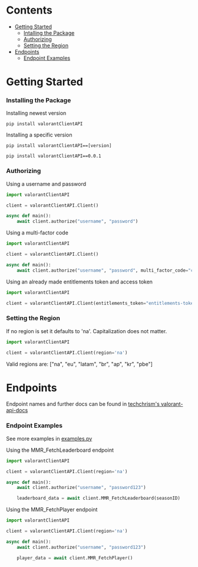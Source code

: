 # Contents
- [Getting Started](#getting-started)
    - [Intalling the Package](#installing-the-package)
    - [Authorizing](#authorizing)
    - [Setting the Region](#setting-the-region)
- [Endpoints](#endpoints)
    - [Endpoint Examples](#endpoint-examples)
# Getting Started
### Installing the Package
Installing newest version
```
pip install valorantClientAPI
```
Installing a specific version
```
pip install valorantClientAPI==[version]
```
```
pip install valorantClientAPI==0.0.1
```
### Authorizing
Using a username and password
```python
import valorantClientAPI

client = valorantClientAPI.Client()

async def main():
    await client.authorize("username", "password")
```
Using a multi-factor code
```python
import valorantClientAPI

client = valorantClientAPI.Client()

async def main():
    await client.authorize("username", "password", multi_factor_code="code")
```

Using an already made entitlements token and access token
```python
import valorantClientAPI

client = valorantClientAPI.Client(entitlements_token="entitlements-token", access_token="access-token")
```

### Setting the Region
If no region is set it defaults to 'na'. Capitalization does not matter.
```python
import valorantClientAPI

client = valorantClientAPI.Client(region='na')
```
Valid regions are: ["na", "eu", "latam", "br", "ap", "kr", "pbe"]

# Endpoints
Endpoint names and further docs can be found in [techchrism's valorant-api-docs](https://github.com/techchrism/valorant-api-docs/tree/trunk/docs)
### Endpoint Examples
See more examples in [examples.py](examples/example.py)

Using the MMR_FetchLeaderboard endpoint
```python
import valorantClientAPI

client = valorantClientAPI.Client(region='na')

async def main():
    await client.authorize("username", "password123")

    leaderboard_data = await client.MMR_FetchLeaderboard(seasonID)
```
Using the MMR_FetchPlayer endpoint
```python
import valorantClientAPI

client = valorantClientAPI.Client(region='na')

async def main():
    await client.authorize("username", "password123")

    player_data = await client.MMR_FetchPlayer()
```
